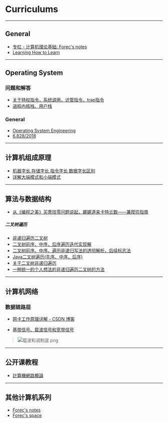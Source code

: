 # Curriculums

---

## General

- [专栏 - 计算机理论基础: Forec's notes](http://blog.forec.cn/columns/cs-basic.html)
- [Learning How to Learn](https://zilongshanren.com/blog/2017-05-09-learning-how-to-learn.html#sec-2-7)

---

## Operating System

### 问题和解答

- [关于特权指令，系统调用，访管指令，trap指令](http://www.cskaoyan.com/thread-183370-1-1.html)
- [进程内核栈、用户栈](https://blog.csdn.net/bailyzheng/article/details/8015618)

### General

- [Operating System Engineering](https://pdos.csail.mit.edu/6.828/2014/xv6.html)
- [6.828/2018](https://pdos.csail.mit.edu/6.828/2017/)

---

## 计算机组成原理

- [机器字长 存储字长 指令字长 数据字长区别](http://www.cnblogs.com/claremore/p/4802881.html)
- [详解大端模式和小端模式](https://blog.csdn.net/ce123_zhouwei/article/details/6971544)

---

## 算法与数据结构

- [从《编程之美》买票找零问题说起，娓娓道来卡特兰数——兼爬坑指南](http://www.cnblogs.com/wuyuegb2312/p/3016878.html#suggestion) <!--超详细-->

##### 二叉树遍历

- [非递归遍历二叉树](https://blog.csdn.net/kofsky/article/details/2886453/) <!--版本全面，解释简略-->
- [二叉树前序，中序，后序遍历迭代实现解](https://blog.csdn.net/u014787113/article/details/49717831) <!--邓俊晖的方法，解释一般-->
- [二叉树前序、中序、遍历非递归写法的透彻解析，后续标志法](https://blog.csdn.net/zhangxiangdavaid/article/details/37115355) <!--中序的过程最详细-->
- [Java二叉树遍历(先序、中序、后序)](https://www.jianshu.com/p/456af5480cee) <!--整体略详细-->
- [关于二叉树非递归遍历](http://crescentmoon.info/2012/10/14/%E5%85%B3%E4%BA%8E%E4%BA%8C%E5%8F%89%E6%A0%91%E9%9D%9E%E9%80%92%E5%BD%92%E9%81%8D%E5%8E%86/) <!--大概后序遍历讲得还好-->
- [一种统一的个人想法的非递归遍历二叉树的方法](https://www.jianshu.com/p/49c8cfd07410) <!--看看就行了-->

---

## 计算机网络

### 数据链路层

- [网卡工作原理详解 - CSDN 博客](https://blog.csdn.net/tao546377318/article/details/51602298)

- [基带信号、载波信号和宽带信号](http://www.cnblogs.com/rainbow70626/p/4937573.html)

> <img src="https://i.loli.net/2018/05/31/5b0f83a23e75e.png" alt="载波和调制波.png" title="载波和调制波.png" />



---

## 公开课教程

- [計算機網路概論](http://ocw.nthu.edu.tw/ocw/index.php?page=course&cid=13&)

---

## 其他计算机系列

- [Forec's notes](http://blog.forec.cn/)
- [Forec's space](https://forec.cn/)

